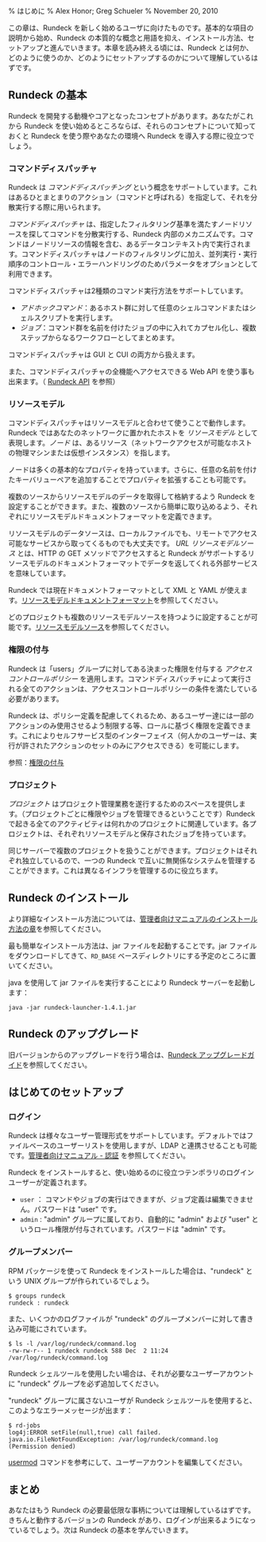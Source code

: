 % はじめに
% Alex Honor; Greg Schueler
% November 20, 2010


この章は、Rundeck を新しく始めるユーザに向けたものです。基本的な項目の説明から始め、Rundeck の本質的な概念と用語を抑え、インストール方法、セットアップと進んでいきます。本章を読み終える頃には、Rundeck とは何か、どのように使うのか、どのようにセットアップするのかについて理解しているはずです。


## Rundeck の基本

Rundeck を開発する動機やコアとなったコンセプトがあります。あなたがこれから Rundeck を使い始めるところならば、それらのコンセプトについて知っておくと Rundeck を使う際やあなたの環境へ Rundeck を導入する際に役立つでしょう。


### コマンドディスパッチャ

Rundeck は *コマンドディスパッチング* という概念をサポートしています。これはあるひとまとまりのアクション（コマンドと呼ばれる）を指定して、それを分散実行する際に用いられます。


*コマンドディスパッチャ* は、指定したフィルタリング基準を満たすノードリソースを探してコマンドを分散実行する、Rundeck 内部のメカニズムです。コマンドはノードリソースの情報を含む、あるデータコンテキスト内で実行されます。コマンドディスパッチャはノードのフィルタリングに加え、並列実行・実行順序のコントロール・エラーハンドリングのためパラメータをオプションとして利用できます。

コマンドディスパッチャは2種類のコマンド実行方法をサポートしています。


* *アドホックコマンド*：あるホスト群に対して任意のシェルコマンドまたはシェルスクリプトを実行します。
* *ジョブ*：コマンド群を名前を付けたジョブの中に入れてカプセル化し、複数ステップからなるワークフローとしてまとめます。

コマンドディスパッチャは GUI と CUI の両方から扱えます。

また、コマンドディスパッチャの全機能へアクセスできる Web API を使う事も出来ます。（ [Rundeck API](../api/index.html) を参照）


### リソースモデル

コマンドディスパッチャはリソースモデルと合わせて使うことで動作します。Rundeck ではあなたのネットワークに置かれたホストを *リソースモデル* として表現します。_ノード_ は、あるリソース（ネットワークアクセスが可能なホストの物理マシンまたは仮想インスタンス）を指します。


ノードは多くの基本的なプロパティを持っています。さらに、任意の名前を付けたキーバリューペアを追加することでプロパティを拡張することも可能です。


複数のソースからリソースモデルのデータを取得して格納するよう Rundeck を設定することができます。また、複数のソースから簡単に取り込めるよう、それぞれにリソースモデルドキュメントフォーマットを定義できます。


リソースモデルのデータソースは、ローカルファイルでも、リモートでアクセス可能なサービスから取ってくるものでも大丈夫です。 *URL リソースモデルソース* とは、HTTP の GET メソッドでアクセスすると Rundeck がサポートするリソースモデルのドキュメントフォーマットでデータを返してくれる外部サービスを意味しています。


Rundeck では現在ドキュメントフォーマットとして XML と YAML が使えます。[リソースモデルドキュメントフォーマット](rundeck-basics.html#リソースモデルドキュメントフォーマット)を参照してください。


どのプロジェクトも複数のリソースモデルソースを持つように設定することが可能です。[リソースモデルソース](http://rundeck.org/docs/manual/plugins.html#リソースモデルソース)を参照してください。


### 権限の付与

Rundeck は「users」グループに対してある決まった権限を付与する *アクセスコントロールポリシー* を適用します。コマンドディスパッチャによって実行される全てのアクションは、アクセスコントロールポリシーの条件を満たしている必要があります。


Rundeck は、ポリシー定義を配慮してくれるため、あるユーザー達には一部のアクションのみ使用させるよう制限する等、ロールに基づく権限を定義できます。これによりセルフサービス型のインターフェイス（何人かのユーザーは、実行が許されたアクションのセットのみにアクセスできる）を可能にします。


参照：[権限の付与](../administration/authorization.html)


### プロジェクト

 *プロジェクト* はプロジェクト管理業務を遂行するためのスペースを提供します。（プロジェクトごとに権限やジョブを管理できるということです）Rundeck で起きる全てのアクティビティは何れかのプロジェクトに関連しています。各プロジェクトは、それぞれリソースモデルと保存されたジョブを持っています。


同じサーバーで複数のプロジェクトを扱うことができます。プロジェクトはそれぞれ独立しているので、一つの Rundeck で互いに無関係なシステムを管理することができます。これは異なるインフラを管理するのに役立ちます。


## Rundeck のインストール

より詳細なインストール方法については、[管理者向けマニュアルのインストール方法の章](../administration/installation.html)を参照してください。


最も簡単なインストール方法は、jar ファイルを起動することです。jar ファイルをダウンロードしてきて、`RD_BASE` ベースディレクトリにする予定のところに置いてください。


java を使用して jar ファイルを実行することにより Rundeck サーバーを起動します：

    java -jar rundeck-launcher-1.4.1.jar

## Rundeck のアップグレード

旧バージョンからのアップグレードを行う場合は、[Rundeck アップグレードガイド](../upgrading/index.html)を参照してください。


## はじめてのセットアップ

### ログイン

Rundeck は様々なユーザー管理形式をサポートしています。デフォルトではファイルベースのユーザーリストを使用しますが、LDAP と連携させることも可能です。[管理者向けマニュアル - 認証](../administration/authentication.html) を参照してください。

Rundeck をインストールすると、使い始めるのに役立つテンポラリのログインユーザーが定義されます。


* `user` ： コマンドやジョブの実行はできますが、ジョブ定義は編集できません。パスワードは "user" です。
* `admin` : "admin" グループに属しており、自動的に "admin" および "user" というロール権限が付与されています。パスワードは "admin" です。
  
### グループメンバー

RPM パッケージを使って Rundeck をインストールした場合は、"rundeck" という UNIX グループが作られているでしょう。

    $ groups rundeck
    rundeck : rundeck

また、いくつかのログファイルが "rundeck" のグループメンバーに対して書き込み可能にされています。

    $ ls -l /var/log/rundeck/command.log
    -rw-rw-r-- 1 rundeck rundeck 588 Dec  2 11:24 /var/log/rundeck/command.log

Rundeck シェルツールを使用したい場合は、それが必要なユーザーアカウントに "rundeck" グループを必ず追加してください。

"rundeck" グループに属さないユーザが Rundeck シェルツールを使用すると、このようなエラーメッセージが出ます：

    $ rd-jobs
    log4j:ERROR setFile(null,true) call failed. java.io.FileNotFoundException: /var/log/rundeck/command.log (Permission denied)

[usermod](http://linux.die.net/man/8/usermod) コマンドを参考にして、ユーザーアカウントを編集してください。


## まとめ

あなたはもう Rundeck の必要最低限な事柄については理解しているはずです。きちんと動作するバージョンの Rundeck があり、ログインが出来るようになっているでしょう。次は Rundeck の基本を学んでいきます。


